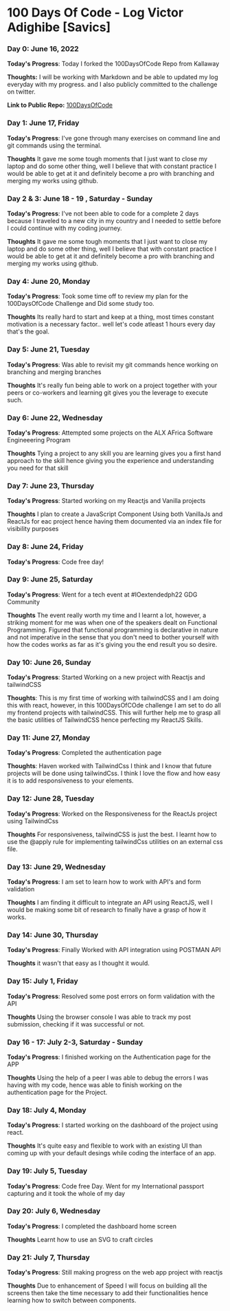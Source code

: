 # 100 Days Of Code - Log Victor Adighibe [Savics]

### Day 0: June 16, 2022

<!-- ##### (delete me or comment me out) -->

**Today's Progress**: Today I forked the 100DaysOfCode Repo from Kallaway

**Thoughts:** I will be working with Markdown and be able to updated my log everyday with my progress. and I also publicly committed to the challenge on twitter.

**Link to Public Repo:** [100DaysOfCode](https://github.com/Savics407/100-days-of-code/blob/master/log.md)

### Day 1: June 17, Friday

**Today's Progress**: I've gone through many exercises on command line and git commands using the terminal.

**Thoughts** It gave me some tough moments that I just want to close my laptop and do some other thing, well I believe that with constant practice I would be able to get at it and definitely become a pro with branching and merging my works using github.

### Day 2 & 3: June 18 - 19 , Saturday - Sunday

**Today's Progress**: I've not been able to code for a complete 2 days because I traveled to a new city in my country and I needed to settle before I could continue with my coding journey.

**Thoughts** It gave me some tough moments that I just want to close my laptop and do some other thing, well I believe that with constant practice I would be able to get at it and definitely become a pro with branching and merging my works using github.

### Day 4: June 20, Monday

**Today's Progress**: Took some time off to review my plan for the 100DaysOfCode Challenge and Did some study too.

**Thoughts** Its really hard to start and keep at a thing, most times constant motivation is a necessary factor.. well let's code atleast 1 hours every day that's the goal.

### Day 5: June 21, Tuesday

**Today's Progress**: Was able to revisit my git commands hence working on branching and merging branches

**Thoughts** It's really fun being able to work on a project together with your peers or co-workers and learning git gives you the leverage to execute such.

### Day 6: June 22, Wednesday

**Today's Progress**: Attempted some projects on the ALX AFrica Software Engineeering Program

**Thoughts** Tying a project to any skill you are learning gives you a first hand approach to the skill hence giving you the experience and understanding you need for that skill

### Day 7: June 23, Thursday

**Today's Progress**: Started working on my Reactjs and Vanilla projects

**Thoughts** I plan to create a JavaScript Component Using both VanillaJs and ReactJs for eac project hence having them documented via an index file for visibility purposes

### Day 8: June 24, Friday

**Today's Progress**: Code free day!

### Day 9: June 25, Saturday

**Today's Progress**: Went for a tech event at #IOextendedph22 GDG Community

**Thoughts** The event really worth my time and I learnt a lot, however, a striking moment for me was when one of the speakers dealt on Functional Programming. Figured that functional programming is declarative in nature and not imperative in the sense that you don't need to bother yourself with how the codes works as far as it's giving you the end result you so desire.

### Day 10: June 26, Sunday

**Today's Progress**: Started Working on a new project with Reactjs and tailwindCSS

**Thoughts**: This is my first time of working with tailwindCSS and I am doing this with react, however, in this 100DaysOfCOde challenge I am set to do all my frontend projects with tailwindCSS. This will further help me to grasp all the basic utilities of TailwindCSS hence perfecting my ReactJS Skills.

### Day 11: June 27, Monday

**Today's Progress**: Completed the authentication page

**Thoughts**: Haven worked with TailwindCss I think and I know that future projects will be done using tailwindCss. I think I love the flow and how easy it is to add responsiveness to your elements.

### Day 12: June 28, Tuesday

**Today's Progress**: Worked on the Responsiveness for the ReactJs project using TailwindCss

**Thoughts** For responsiveness, tailwindCSS is just the best. I learnt how to use the @apply rule for implementing tailwindCss utilities on an external css file.

### Day 13: June 29, Wednesday

**Today's Progress**: I am set to learn how to work with API's and form validation

**Thoughts** I am finding it difficult to integrate an API using ReactJS, well I would be making some bit of research to finally have a grasp of how it works.

### Day 14: June 30, Thursday

**Today's Progress**: Finally Worked with API integration using POSTMAN API

**Thoughts** it wasn't that easy as I thought it would.

### Day 15: July 1, Friday

**Today's Progress**: Resolved some post errors on form validation with the API

**Thoughts** Using the browser console I was able to track my post submission, checking if it was successful or not.

### Day 16 - 17: July 2-3, Saturday - Sunday

**Today's Progress**: I finished working on the Authentication page for the APP

**Thoughts** Using the help of a peer I was able to debug the errors I was having with my code, hence was able to finish working on the authentication page for the Project.

### Day 18: July 4, Monday

**Today's Progress**: I started working on the dashboard of the project using react.

**Thoughts** It's quite easy and flexible to work with an existing UI than coming up with your default desings while coding the interface of an app.

### Day 19: July 5, Tuesday

**Today's Progress**: Code free Day. Went for my International passport capturing and it took the whole of my day

### Day 20: July 6, Wednesday

**Today's Progress**: I completed the dashboard home screen

**Thoughts** Learnt how to use an SVG to craft circles

### Day 21: July 7, Thursday

**Today's Progress**: Still making progress on the web app project with reactjs

**Thoughts** Due to enhancement of Speed I will focus on building all the screens then take the time necessary to add their functionalities hence learning how to switch between components.

<!--
**Link(s) to work**

1. [Find the Longest Word in a String](https://www.freecodecamp.com/challenges/find-the-longest-word-in-a-string)
2. [Title Case a Sentence](https://www.freecodecamp.com/challenges/title-case-a-sentence) -->
